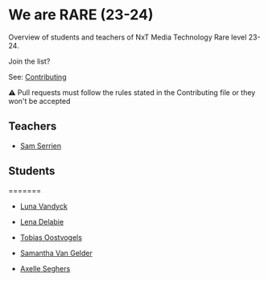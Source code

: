 # We are RARE (23-24)

Overview of students and teachers of NxT Media Technology Rare level 23-24.

Join the list?

See: [Contributing](./CONTRIBUTING.md)

⚠️ Pull requests must follow the rules stated in the Contributing file or they won't be accepted

## Teachers

* [Sam Serrien](./people/sam_serrien.md)


## Students


=======

* [Luna Vandyck](./people/luna_vandyck.md)
* [Lena Delabie](./people/lena_delabie.md)
* [Tobias Oostvogels](./people/tobias_oostvogels.md)
* [Samantha Van Gelder](./people/samantha_VanGelder.md)

* [Axelle Seghers](./people/Axelle_Seghers.md)